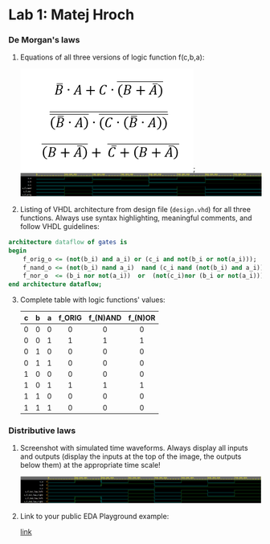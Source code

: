 # Lab 1: Matej Hroch

### De Morgan's laws

1. Equations of all three versions of logic function f(c,b,a):

   ![Equations](https://github.com/matejhroch/digital-electronics-1/blob/main/01-gates/images/equations.PNG);
   ![Display](https://github.com/matejhroch/digital-electronics-1/blob/main/01-gates/images/display_1.PNG)
   
2. Listing of VHDL architecture from design file (`design.vhd`) for all three functions. Always use syntax highlighting, meaningful comments, and follow VHDL guidelines:

```vhdl
architecture dataflow of gates is
begin
    f_orig_o <= (not(b_i) and a_i) or (c_i and not(b_i or not(a_i)));
    f_nand_o <= (not(b_i) nand a_i)  nand (c_i nand (not(b_i) and a_i));
    f_nor_o  <= (b_i nor not(a_i))  or  (not(c_i)nor (b_i or not(a_i))) ;
end architecture dataflow;
```

3. Complete table with logic functions' values:

   | **c** | **b** |**a** | **f_ORIG** | **f_(N)AND** | **f_(N)OR** |
   | :-: | :-: | :-: | :-: | :-: | :-: |
   | 0 | 0 | 0 | 0 | 0 | 0 |
   | 0 | 0 | 1 | 1 | 1 | 1 |
   | 0 | 1 | 0 | 0 | 0 | 0 |
   | 0 | 1 | 1 | 0 | 0 | 0 |
   | 1 | 0 | 0 | 0 | 0 | 0 |
   | 1 | 0 | 1 | 1 | 1 | 1 |
   | 1 | 1 | 0 | 0 | 0 | 0 |
   | 1 | 1 | 1 | 0 | 0 | 0 |

### Distributive laws

1. Screenshot with simulated time waveforms. Always display all inputs and outputs (display the inputs at the top of the image, the outputs below them) at the appropriate time scale!

   ![your figure](https://github.com/matejhroch/digital-electronics-1/blob/main/01-gates/images/display_2.PNG)

2. Link to your public EDA Playground example:

   [link](https://www.edaplayground.com/x/EahJ)
